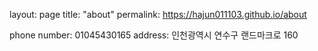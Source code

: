 layout: page
title: "about"
permalink: https://hajun011103.github.io/about

phone number: 01045430165
address: 인천광역시 연수구 랜드마크로 160
